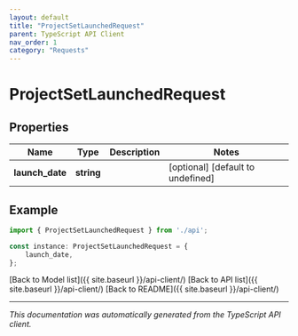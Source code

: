 ```yaml
---
layout: default
title: "ProjectSetLaunchedRequest"
parent: TypeScript API Client
nav_order: 1
category: "Requests"
---
```


# ProjectSetLaunchedRequest


## Properties

Name | Type | Description | Notes
------------ | ------------- | ------------- | -------------
**launch_date** | **string** |  | [optional] [default to undefined]

## Example

```typescript
import { ProjectSetLaunchedRequest } from './api';

const instance: ProjectSetLaunchedRequest = {
    launch_date,
};
```

[Back to Model list]({{ site.baseurl }}/api-client/) [Back to API list]({{ site.baseurl }}/api-client/) [Back to README]({{ site.baseurl }}/api-client/)


---

*This documentation was automatically generated from the TypeScript API client.*
